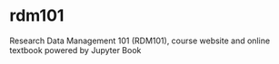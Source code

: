 # rdm101
Research Data Management 101 (RDM101), course website and online textbook powered by Jupyter Book
